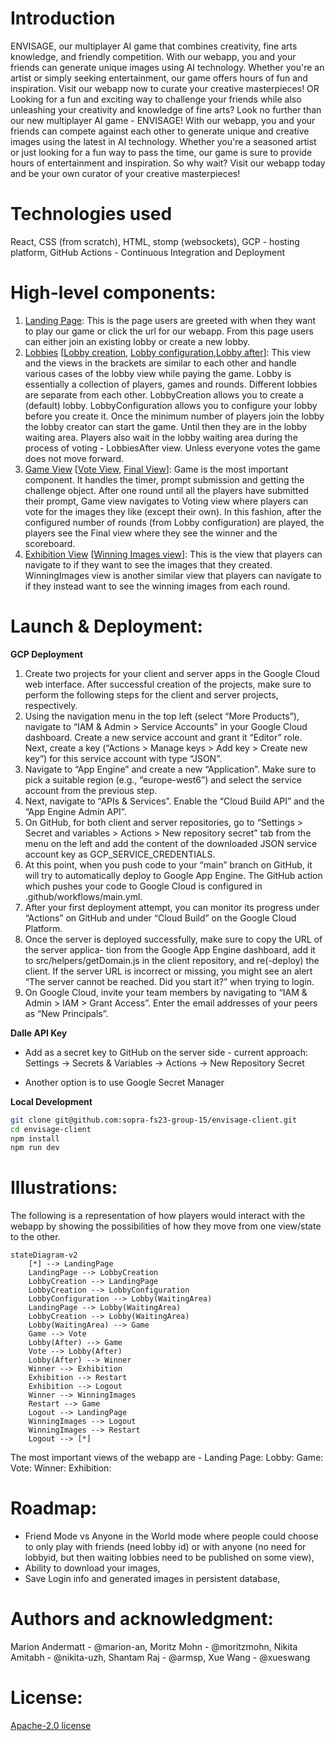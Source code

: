 # Introduction
ENVISAGE, our multiplayer AI game that combines creativity, fine arts knowledge, and friendly competition. With our webapp, you and your friends can generate unique images using AI technology. Whether you're an artist or simply seeking entertainment, our game offers hours of fun and inspiration. Visit our webapp now to curate your creative masterpieces!
OR
Looking for a fun and exciting way to challenge your friends while also unleashing your creativity and knowledge of fine arts? Look no further than our new multiplayer AI game - ENVISAGE! 
With our webapp, you and your friends can compete against each other to generate unique and creative images using the latest in AI technology. Whether you're a seasoned artist or just looking for a fun way to pass the time, our game is sure to provide hours of entertainment and inspiration. So why wait? Visit our webapp today and be your own curator of your creative masterpieces!

# Technologies used
React, CSS (from scratch), HTML, stomp (websockets), GCP - hosting platform, GitHub Actions - Continuous Integration and Deployment

# High-level components: 
1. [Landing Page](https://github.com/sopra-fs23-group-15/envisage-client/blob/main/src/components/views/LandingPage.js): This is the page users are greeted with when they want to play our game or click the url for our webapp. From this page users can either join an existing lobby or create a new lobby.
2. [Lobbies](https://github.com/sopra-fs23-group-15/envisage-client/blob/main/src/components/views/Lobbies.js) [[Lobby creation](https://github.com/sopra-fs23-group-15/envisage-client/blob/main/src/components/views/LobbyCreation.js), [Lobby configuration](https://github.com/sopra-fs23-group-15/envisage-client/blob/main/src/components/views/LobbyConfiguration.js),[Lobby after](https://github.com/sopra-fs23-group-15/envisage-client/blob/main/src/components/views/LobbiesAfter.js)]: This view and the views in the brackets are similar to each other and handle various cases of the lobby view while paying the game. Lobby is essentially a collection of players, games and rounds. Different lobbies are separate from each other. LobbyCreation allows you to create a (default) lobby. LobbyConfiguration allows you to configure your lobby before you create it. Once the minimum number of players join the lobby the lobby creator can start the game. Until then they are in the lobby waiting area. Players also wait in the lobby waiting area during the process of voting - LobbiesAfter view. Unless everyone votes the game does not move forward.
3. [Game View](https://github.com/sopra-fs23-group-15/envisage-client/blob/main/src/components/views/Games.js) [[Vote View](https://github.com/sopra-fs23-group-15/envisage-client/blob/main/src/components/views/VotePage.js), [Final View](https://github.com/sopra-fs23-group-15/envisage-client/blob/main/src/components/views/FinalPage.js)]: Game is the most important component. It handles the timer, prompt submission and getting the challenge object. After one round until all the players have submitted their prompt, Game view navigates to Voting view where players can vote for the images they like (except their own). In this fashion, after the configured number of rounds (from Lobby configuration) are played, the players see the Final view where they see the winner and the scoreboard.
4. [Exhibition View](https://github.com/sopra-fs23-group-15/envisage-client/blob/main/src/components/views/ExhibitionPage.js) [[Winning Images view](https://github.com/sopra-fs23-group-15/envisage-client/blob/main/src/components/views/WinningImages.js)]: This is the view that players can navigate to if they want to see the images that they created. WinningImages view is another similar view that players can navigate to if they instead want to see the winning images from each round.


# Launch & Deployment: 
**GCP Deployment**

1. Create two projects for your client and server apps in the Google Cloud web interface.
After successful creation of the projects, make sure to perform
the following steps for the client and server projects, respectively.
2. Using the navigation menu in the top left (select “More Products”), navigate to “IAM &
Admin > Service Accounts” in your Google Cloud dashboard. Create a new service account
and grant it “Editor” role. Next, create a key (“Actions > Manage keys > Add key > Create
new key”) for this service account with type “JSON”.
3. Navigate to “App Engine” and create a new “Application”. Make sure to pick a suitable
region (e.g., “europe-west6”) and select the service account from the previous step.
4. Next, navigate to “APIs & Services”. Enable the “Cloud Build API” and the “App Engine
Admin API”.
5. On GitHub, for both client and server repositories, go to “Settings > Secret and variables >
Actions > New repository secret” tab from the menu on the left and add the content of the
downloaded JSON service account key as GCP_SERVICE_CREDENTIALS.
6. At this point, when you push code to your “main” branch on GitHub, it will try to automatically deploy to Google App Engine. The GitHub action which pushes your code to Google
Cloud is configured in .github/workflows/main.yml.
7. After your first deployment attempt, you can monitor its progress under “Actions” on
GitHub and under “Cloud Build” on the Google Cloud Platform.
8. Once the server is deployed successfully, make sure to copy the URL of the server applica-
tion from the Google App Engine dashboard, add it to src/helpers/getDomain.js in
the client repository, and re(-deploy) the client. If the server URL is incorrect or missing,
you might see an alert “The server cannot be reached. Did you start it?” when trying to
login.
9. On Google Cloud, invite your team members by navigating to “IAM & Admin > IAM >
Grant Access”. Enter the email addresses of your peers as “New Principals”.

**Dalle API Key**

* Add as a secret key to GitHub on the server side - current approach: Settings -> Secrets & Variables -> Actions -> New Repository Secret

* Another option is to use Google Secret Manager

**Local Development**

```bash
git clone git@github.com:sopra-fs23-group-15/envisage-client.git
cd envisage-client
npm install
npm run dev
```

# Illustrations: 
The following is a representation of how players would interact with the webapp by showing the possibilities of how they move from one view/state to the other.
```mermaid
stateDiagram-v2
    [*] --> LandingPage
    LandingPage --> LobbyCreation
    LobbyCreation --> LandingPage
    LobbyCreation --> LobbyConfiguration
    LobbyConfiguration --> Lobby(WaitingArea)
    LandingPage --> Lobby(WaitingArea)
    LobbyCreation --> Lobby(WaitingArea)
    Lobby(WaitingArea) --> Game
    Game --> Vote
    Lobby(After) --> Game
    Vote --> Lobby(After)
    Lobby(After) --> Winner
    Winner --> Exhibition
    Exhibition --> Restart
    Exhibition --> Logout
    Winner --> WinningImages
    Restart --> Game
    Logout --> LandingPage
    WinningImages --> Logout
    WinningImages --> Restart
    Logout --> [*]
```
The most important views of the webapp are -
Landing Page:
Lobby:
Game:
Vote:
Winner:
Exhibition:

# Roadmap: 
* Friend Mode vs Anyone in the World mode where people could choose to only play with friends (need lobby id) or with anyone (no need for lobbyid, but then waiting lobbies need to be published on some view), 
* Ability to download your images, 
* Save Login info and generated images in persistent database, 

# Authors and acknowledgment: 
Marion Andermatt - @marion-an, Moritz Mohn - @moritzmohn, Nikita Amitabh - @nikita-uzh, Shantam Raj - @armsp, Xue Wang - @xueswang

# License: 
[Apache-2.0 license](https://github.com/sopra-fs23-group-15/envisage-client/blob/main/LICENSE)